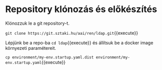 # Repository klónozás és előkészítés

Klónozzuk le a git repository-t.

`git clone https://git.sztaki.hu/aai/ren/ldap.git`{{execute}}

Lépjünk be a repo-ba `cd ldap`{{execute}} és állítsuk be a docker image környezeti paramétereit.

`cp environment/my-env.startup.yaml.dist environment/my-env.startup.yaml`{{execute}}

